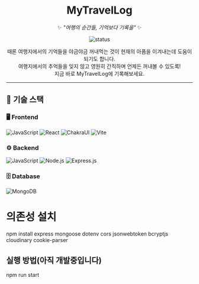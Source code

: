 <div align="center">

# **MyTravelLog**  
✨ _"여행의 순간들, 기억보다 기록을"_ ✨  

![status](https://img.shields.io/badge/STATUS-🚧_개발중-red?style=for-the-badge)

때론 여행지에서의 기억들을 야금야금 꺼내먹는 것이 현재의 아픔을 이겨내는데 도움이 되기도 합니다. </br>
여행지에서의 추억들을 잊지 않고 영원히 간직하며 언제든 꺼내볼 수 있도록! </br>
지금 바로 MyTravelLog에 기록해보세요. 

</div>

---

## 🚀 기술 스택

### 🖥️ Frontend
![JavaScript](https://img.shields.io/badge/JavaScript-F7DF1E?style=for-the-badge&logo=javascript&logoColor=black)
![React](https://img.shields.io/badge/React-61DAFB?style=for-the-badge&logo=react&logoColor=white)
![ChakraUI](https://img.shields.io/badge/Chakra%20UI-319795?style=for-the-badge&logo=chakraui&logoColor=white)
![Vite](https://img.shields.io/badge/Vite-646CFF?style=for-the-badge&logo=vite&logoColor=white)

### ⚙️ Backend
![JavaScript](https://img.shields.io/badge/JavaScript-F7DF1E?style=for-the-badge&logo=javascript&logoColor=black)
![Node.js](https://img.shields.io/badge/Node.js-339933?style=for-the-badge&logo=node.js&logoColor=white)
![Express.js](https://img.shields.io/badge/Express.js-000000?style=for-the-badge&logo=express&logoColor=white)

### 🗄️ Database
![MongoDB](https://img.shields.io/badge/MongoDB-47A248?style=for-the-badge&logo=mongodb&logoColor=white)


# 의존성 설치
npm install express mongoose dotenv cors jsonwebtoken bcryptjs cloudinary cookie-parser

##  실행 방법(아직 개발중입니다)
npm run start

